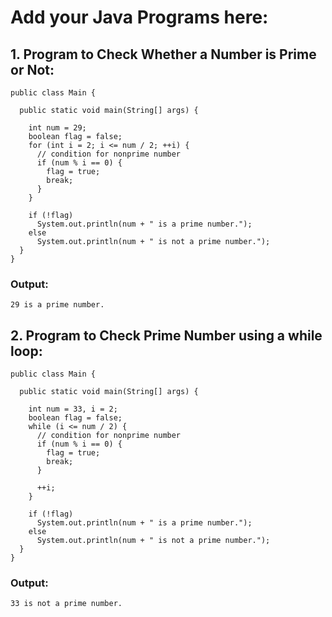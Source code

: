 # Add your Java Programs here:

## 1. Program to Check Whether a Number is Prime or Not:
```
public class Main {

  public static void main(String[] args) {

    int num = 29;
    boolean flag = false;
    for (int i = 2; i <= num / 2; ++i) {
      // condition for nonprime number
      if (num % i == 0) {
        flag = true;
        break;
      }
    }

    if (!flag)
      System.out.println(num + " is a prime number.");
    else
      System.out.println(num + " is not a prime number.");
  }
}
```
### Output:
```
29 is a prime number.
```

## 2. Program to Check Prime Number using a while loop:
```
public class Main {

  public static void main(String[] args) {

    int num = 33, i = 2;
    boolean flag = false;
    while (i <= num / 2) {
      // condition for nonprime number
      if (num % i == 0) {
        flag = true;
        break;
      }

      ++i;
    }

    if (!flag)
      System.out.println(num + " is a prime number.");
    else
      System.out.println(num + " is not a prime number.");
  }
}
```
### Output:
```
33 is not a prime number.
```

